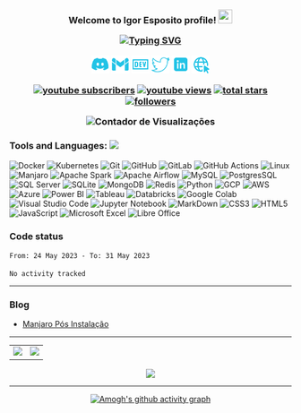 <h3 align="center" >Welcome to Igor Esposito profile! <img src="https://raw.githubusercontent.com/MartinHeinz/MartinHeinz/master/wave.gif" width="25px" height="25px">

<p align="center">
<a href="https://git.io/typing-svg"><img src="https://readme-typing-svg.demolab.com?font=Fira+Code&duration=4500&pause=500&color=22C3E6&center=true&vCenter=true&width=435&lines=Data+Engineer+and+Economist;Experience+with+AWS%2C+GCP+and+Azure.;Always+learning+new+things." alt="Typing SVG" /></a>
</p>

<p align="center">
<a href="https://discord.com/users/286319896382537729" target="_blank" rel="noopener noreferrer"><img alt="Discord" title="Discord" height="32" width="32" src="assets/discord.svg"></a>
<a href="mailto:sposigor@gmail.com"><img alt="Gmail" title="Gmail" height="32" width="32" src="assets/gmail.svg"></a>
<a href="https://dev.to/sposigor" target="_blank" rel="noopener noreferrer"><img alt="DEV" title="DEV" height="32" width="32" src="assets/dev.svg"></a>
<a href="https://twitter.com/sposigor" target="_blank" rel="noopener noreferrer"><img alt="Twitter" title="Twitter" height="32" width="32" src="assets/twitter.svg"></a>
<a href="https://www.linkedin.com/in/igor-esposito-656628246/" target="_blank" rel="noopener noreferrer"><img alt="Linkedin" title="Linkedin" height="32" width="32" src="assets/linkedin.svg"></a>
<a href="https://igor-esposito.herokuapp.com/" target="_blank" rel="noopener noreferrer"><img alt="Website" title="Portfolio" height="32" width="32" src="assets/internet.svg"></a>
</p>

<p align="center">
  <a href="https://www.youtube.com/channel/UC7lg927A8TUwL8RWCOD2y9Q?sub_confirmation=1">
    <img alt="youtube subscribers" title="Subscribe to my YouTube channel" src="https://custom-icon-badges.demolab.com/youtube/channel/subscribers/UC7lg927A8TUwL8RWCOD2y9Q?color=%23E05D44&label=SUBSCRIBE&logo=video&logoColor=white&style=for-the-badge&labelColor=CE4630"/></a> 
  <a href="https://www.youtube.com/c/DevProTips">
    <img alt="youtube views" title="YouTube views" src="https://custom-icon-badges.demolab.com/youtube/channel/views/UC7lg927A8TUwL8RWCOD2y9Q?color=%23E1AD0E&logo=video&logoColor=white&style=for-the-badge&labelColor=C79600"/></a> 
  <a href="https://github.com/sposigor?tab=repositories&sort=stargazers">
    <img alt="total stars" title="Total stars on GitHub" src="https://custom-icon-badges.demolab.com/github/stars/sposigor?color=55960c&style=for-the-badge&labelColor=488207&logo=star"/></a>
  <a href="https://github.com/sposigor?tab=followers">
    <img alt="followers" title="Follow me on Github" src="https://custom-icon-badges.demolab.com/github/followers/sposigor?color=236ad3&labelColor=1155ba&style=for-the-badge&logo=person-add&label=Follow&logoColor=white"/></a>
</p>

![Contador de Visualizações](https://komarev.com/ghpvc/?username=sposigor&style=for-the-badge)
 
### Tools and Languages: <img src="https://media.giphy.com/media/8zldD29JNeLRK/giphy.gif?cid=790b7611d4fcbc6e11cf8cc61a78542fb95f28d2a14492de&rid=giphy.gif&ct=s" width="30">

![Docker](https://img.shields.io/badge/Docker-2CA5E0?style=for-the-badge&logo=docker&logoColor=white)
![Kubernetes](https://img.shields.io/badge/kubernetes-326ce5.svg?&style=for-the-badge&logo=kubernetes&logoColor=white)
![Git](https://img.shields.io/badge/git-%23F05033.svg?style=for-the-badge&logo=git&logoColor=white)
![GitHub](https://img.shields.io/badge/GitHub-100000?style=for-the-badge&logo=github&logoColor=white)
![GitLab](https://img.shields.io/badge/GitLab-330F63?style=for-the-badge&logo=gitlab&logoColor=white)
![GitHub Actions](https://img.shields.io/badge/github%20actions-%232671E5.svg?style=for-the-badge&logo=githubactions&logoColor=white)
![Linux](https://img.shields.io/badge/Linux-FCC624?style=for-the-badge&logo=linux&logoColor=black)
![Manjaro](https://img.shields.io/badge/manjaro-35BF5C?style=for-the-badge&logo=manjaro&logoColor=white)
![Apache Spark](https://img.shields.io/badge/Apache_Spark-FFFFFF?style=for-the-badge&logo=apachespark&logoColor=#E35A16)
![Apache Airflow](https://img.shields.io/badge/Apache_Spark-FFFFFF?style=for-the-badge&logo=apachespark&logoColor=#E35A16)
![MySQL](https://img.shields.io/badge/MySQL-00000F?style=for-the-badge&logo=mysql&logoColor=white)
![PostgresSQL](https://img.shields.io/badge/PostgreSQL-316192?style=for-the-badge&logo=postgresql&logoColor=white)
![SQL Server](https://img.shields.io/badge/Microsoft%20SQL%20Server-CC2927?style=for-the-badge&logo=microsoft%20sql%20server&logoColor=white)
![SQLite](https://img.shields.io/badge/sqlite-%2307405e.svg?style=for-the-badge&logo=sqlite&logoColor=white)
![MongoDB](https://img.shields.io/badge/MongoDB-4EA94B?style=for-the-badge&logo=mongodb&logoColor=white)
![Redis](https://img.shields.io/badge/redis-%23DD0031.svg?&style=for-the-badge&logo=redis&logoColor=white)
![Python](https://img.shields.io/badge/python-3670A0?style=for-the-badge&logo=python&logoColor=ffdd54)
![GCP](https://img.shields.io/badge/Google_Cloud-4285F4?style=for-the-badge&logo=google-cloud&logoColor=white)
![AWS](https://img.shields.io/badge/Amazon_AWS-FF9900?style=for-the-badge&logo=amazonaws&logoColor=white)
![Azure](https://img.shields.io/badge/microsoft%20azure-0089D6?style=for-the-badge&logo=microsoft-azure&logoColor=white)
![Power BI](https://img.shields.io/badge/PowerBI-F2C811?style=for-the-badge&logo=Power%20BI&logoColor=white)
![Tableau](https://img.shields.io/badge/Tableau-E97627?style=for-the-badge&logo=Tableau&logoColor=white)
![Databricks](https://img.shields.io/badge/Databricks-FF3621?style=for-the-badge&logo=Databricks&logoColor=white)
![Google Colab](https://img.shields.io/badge/Colab-F9AB00?style=for-the-badge&logo=googlecolab&color=525252)
![Visual Studio Code](https://img.shields.io/badge/Visual%20Studio%20Code-0078d7.svg?style=for-the-badge&logo=visual-studio-code&logoColor=white)
![Jupyter Notebook](https://img.shields.io/badge/Jupyter-F37626.svg?&style=for-the-badge&logo=Jupyter&logoColor=white)
![MarkDown](https://img.shields.io/badge/Markdown-000000?style=for-the-badge&logo=markdown&logoColor=white)
![CSS3](https://img.shields.io/badge/css3-%231572B6.svg?style=for-the-badge&logo=css3&logoColor=white)
![HTML5](https://img.shields.io/badge/html5-%23E34F26.svg?style=for-the-badge&logo=html5&logoColor=white)
![JavaScript](https://img.shields.io/badge/javascript-%23323330.svg?style=for-the-badge&logo=javascript&logoColor=%23F7DF1E)
![Microsoft Excel](https://img.shields.io/badge/Microsoft_Excel-217346?style=for-the-badge&logo=microsoft-excel&logoColor=white)
![Libre Office](https://img.shields.io/badge/LibreOffice-18A303?style=for-the-badge&logo=LibreOffice&logoColor=white)

### Code status

<!--START_SECTION:waka-->

```text
From: 24 May 2023 - To: 31 May 2023

No activity tracked
```

<!--END_SECTION:waka-->
  
---
### Blog
<!-- BLOG-POST-LIST:START -->
- [Manjaro Pós Instalação](https://dev.to/sposigor/manjaro-pos-instalacao-1de5)
<!-- BLOG-POST-LIST:END -->
---
<div align="center">

<table>
  <tr>
<td><img src="https://github-readme-stats.vercel.app/api/top-langs/?username=sposigor&theme=gruvbox&layout=compact"/>
<td><img src="https://github-readme-stats.vercel.app/api?username=sposigor&theme=gruvbox&show_icons=false&layout=compact&line_height=20"/></td>
</tr>
</table>

<div align="center">
<p><img align="center" src="https://github-readme-streak-stats.herokuapp.com?user=sposigor&theme=gruvbox&date_format=j%20M%5B%20Y%5D"/></p>
</div>

---

[![Amogh's github activity graph](https://activity-graph.herokuapp.com/graph?username=Sposigor&bg_color=000000&color=3620f7&line=5a0c99&point=1adbce&area=true&hide_border=true)](https://github.com/ashutosh00710/github-readme-activity-graph)
